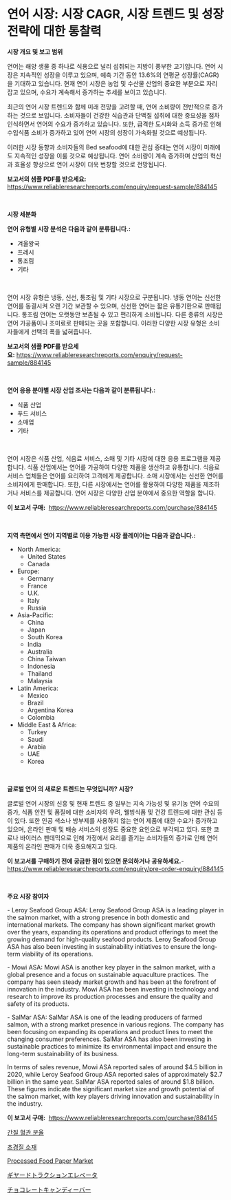 <p><h1>연어 시장: 시장 CAGR, 시장 트렌드 및 성장 전략에 대한 통찰력</h1></p><p><strong>시장 개요 및 보고 범위</strong></p>
<p><p>연어는 해양 생물 중 하나로 식용으로 널리 섭취되는 지방이 풍부한 고기입니다. 연어 시장은 지속적인 성장을 이루고 있으며, 예측 기간 동안 13.6%의 연평균 성장률(CAGR)을 기대하고 있습니다. 현재 연어 시장은 농업 및 수산물 산업의 중요한 부분으로 자리 잡고 있으며, 수요가 계속해서 증가하는 추세를 보이고 있습니다.</p><p>최근의 연어 시장 트렌드와 함께 미래 전망을 고려할 때, 연어 소비량이 전반적으로 증가하는 것으로 보입니다. 소비자들이 건강한 식습관과 단백질 섭취에 대한 중요성을 점차 인식하면서 연어의 수요가 증가하고 있습니다. 또한, 급격한 도시화와 소득 증가로 인해 수입식품 소비가 증가하고 있어 연어 시장의 성장이 가속화될 것으로 예상됩니다.</p><p>이러한 시장 동향과 소비자들의 Bed seafood에 대한 관심 증대는 연어 시장이 미래에도 지속적인 성장을 이룰 것으로 예상됩니다. 연어 소비량이 계속 증가하며 산업의 혁신과 효율성 향상으로 연어 시장이 더욱 번창할 것으로 전망됩니다.</p></p>
<p><strong>보고서의 샘플 PDF를 받으세요:</strong> <a href="https://www.reliableresearchreports.com/enquiry/request-sample/884145">https://www.reliableresearchreports.com/enquiry/request-sample/884145</a></p>
<p>&nbsp;</p>
<p><strong>시장 세분화</strong></p>
<p><strong>연어 유형별 시장 분석은 다음과 같이 분류됩니다.:</strong></p>
<p><ul><li>겨울왕국</li><li>프레시</li><li>통조림</li><li>기타</li></ul></p>
<p>&nbsp;</p>
<p><p>연어 시장 유형은 냉동, 신선, 통조림 및 기타 시장으로 구분됩니다. 냉동 연어는 신선한 연어를 동결시켜 오랜 기간 보관할 수 있으며, 신선한 연어는 짧은 유통기한으로 판매됩니다. 통조림 연어는 오랫동안 보존될 수 있고 편리하게 소비됩니다. 다른 종류의 시장은 연어 가공품이나 조미료로 판매되는 곳을 포함합니다. 이러한 다양한 시장 유형은 소비자들에게 선택의 폭을 넓혀줍니다.</p></p>
<p><strong>보고서의 샘플 PDF를 받으세요:</strong>&nbsp;<a href="https://www.reliableresearchreports.com/enquiry/request-sample/884145">https://www.reliableresearchreports.com/enquiry/request-sample/884145</a></p>
<p>&nbsp;</p>
<p><strong> 연어 응용 분야별 시장 산업 조사는 다음과 같이 분류됩니다.:</strong></p>
<p><ul><li>식품 산업</li><li>푸드 서비스</li><li>소매업</li><li>기타</li></ul></p>
<p>&nbsp;</p>
<p><p>연어 시장은 식품 산업, 식음료 서비스, 소매 및 기타 시장에 대한 응용 프로그램을 제공합니다. 식품 산업에서는 연어를 가공하여 다양한 제품을 생산하고 유통합니다. 식음료 서비스 업체들은 연어를 요리하여 고객에게 제공합니다. 소매 시장에서는 신선한 연어를 소비자에게 판매합니다. 또한, 다른 시장에서는 연어를 활용하여 다양한 제품을 제조하거나 서비스를 제공합니다. 연어 시장은 다양한 산업 분야에서 중요한 역할을 합니다.</p></p>
<p><strong>이 보고서 구매:</strong>&nbsp; <a href="https://www.reliableresearchreports.com/purchase/884145">https://www.reliableresearchreports.com/purchase/884145</a></p>
<p>&nbsp;</p>
<p><strong>지역 측면에서 연어 지역별로 이용 가능한 시장 플레이어는 다음과 같습니다.:</strong></p>
<p><ul>
    <li>
        North America:
        <ul>
            <li>United States</li>
            <li>Canada</li>
        </ul>
    </li>
    <li>
        Europe:
        <ul>
            <li>Germany</li>
            <li>France</li>
            <li>U.K.</li>
            <li>Italy</li>
            <li>Russia</li>
        </ul>
    </li>
    <li>
        Asia-Pacific:
        <ul>
            <li>China</li>
            <li>Japan</li>
            <li>South Korea</li>
            <li>India</li>
            <li>Australia</li>
            <li>China Taiwan</li>
            <li>Indonesia</li>
            <li>Thailand</li>
            <li>Malaysia</li>
        </ul>
    </li>
    <li>
        Latin America:
        <ul>
            <li>Mexico</li>
            <li>Brazil</li>
            <li>Argentina Korea</li>
            <li>Colombia</li>
        </ul>
    </li>
    <li>
        Middle East & Africa:
        <ul>
            <li>Turkey</li>
            <li>Saudi</li>
            <li>Arabia</li>
            <li>UAE</li>
            <li>Korea</li>
        </ul>
    </li>
    </ul></p>
<p>&nbsp;</p>
<p><strong>글로벌 연어 의 새로운 트렌드는 무엇입니까? 시장?</strong></p>
<p><p>글로벌 연어 시장의 신흥 및 현재 트렌드 중 일부는 지속 가능성 및 유기농 연어 수요의 증가, 식품 안전 및 품질에 대한 소비자의 우려, 웰빙식품 및 건강 트렌드에 대한 관심 등이 있다. 또한 인공 색소나 방부제를 사용하지 않는 연어 제품에 대한 수요가 증가하고 있으며, 온라인 판매 및 배송 서비스의 성장도 중요한 요인으로 부각되고 있다. 또한 코로나 바이러스 팬데믹으로 인해 가정에서 요리를 즐기는 소비자들의 증가로 인해 연어 제품의 온라인 판매가 더욱 중요해지고 있다.</p></p>
<p><strong>이 보고서를 구매하기 전에 궁금한 점이 있으면 문의하거나 공유하세요.</strong>- <a href="https://www.reliableresearchreports.com/enquiry/pre-order-enquiry/884145">https://www.reliableresearchreports.com/enquiry/pre-order-enquiry/884145</a></p>
<p>&nbsp;</p>
<p><strong>주요 시장 참여자</strong></p>
<p><p>- Leroy Seafood Group ASA: Leroy Seafood Group ASA is a leading player in the salmon market, with a strong presence in both domestic and international markets. The company has shown significant market growth over the years, expanding its operations and product offerings to meet the growing demand for high-quality seafood products. Leroy Seafood Group ASA has also been investing in sustainability initiatives to ensure the long-term viability of its operations.</p><p>- Mowi ASA: Mowi ASA is another key player in the salmon market, with a global presence and a focus on sustainable aquaculture practices. The company has seen steady market growth and has been at the forefront of innovation in the industry. Mowi ASA has been investing in technology and research to improve its production processes and ensure the quality and safety of its products.</p><p>- SalMar ASA: SalMar ASA is one of the leading producers of farmed salmon, with a strong market presence in various regions. The company has been focusing on expanding its operations and product lines to meet the changing consumer preferences. SalMar ASA has also been investing in sustainable practices to minimize its environmental impact and ensure the long-term sustainability of its business.</p><p>In terms of sales revenue, Mowi ASA reported sales of around $4.5 billion in 2020, while Leroy Seafood Group ASA reported sales of approximately $2.7 billion in the same year. SalMar ASA reported sales of around $1.8 billion. These figures indicate the significant market size and growth potential of the salmon market, with key players driving innovation and sustainability in the industry.</p></p>
<p><strong>이 보고서 구매:</strong>&nbsp;&nbsp;<a href="https://www.reliableresearchreports.com/purchase/884145">https://www.reliableresearchreports.com/purchase/884145</a></p>
<p><p><a href="https://medium.com/@frankfurter67567/stromal-vascular-fraction-%EC%8B%9C%EC%9E%A5-%EA%B7%9C%EB%AA%A8-%EC%8B%9C%EC%9E%A5-%EC%A0%84%EB%A7%9D-%EB%B0%8F-%EC%8B%9C%EC%9E%A5-%EC%98%88%EC%B8%A1-2024%EB%85%84%EB%B6%80%ED%84%B0-2031%EB%85%84%EA%B9%8C%EC%A7%80-3444e31d24a1">간질 혈관 분율</a></p><p><a href="https://medium.com/@ethawolf/%EC%B4%88%EA%B0%95%EB%8F%84-%EC%9E%AC%EB%A3%8C-%EC%8B%9C%EC%9E%A5-%EC%9C%A0%ED%98%95-%EC%9D%91%EC%9A%A9-%EB%B0%8F-%EC%A7%80%EB%A6%AC%EB%B3%84-%EC%A2%85%ED%95%A9-%ED%8F%89%EA%B0%80-d09ab06cd3ae">초경질 소재</a></p><p><a href="https://github.com/nicoletavirag/Market-Research-Report-List-2/blob/main/processed-food-paper-market.md">Processed Food Paper Market</a></p><p><a href="https://medium.com/@annchovey2023/%E3%82%AE%E3%82%A2%E4%BB%98%E3%81%8D%E7%89%BD%E5%BC%95%E3%82%A8%E3%83%AC%E3%83%99%E3%83%BC%E3%82%BF%E3%83%BC%E3%81%AE%E5%B8%82%E5%A0%B4%E8%AA%BF%E6%9F%BB%E3%83%AC%E3%83%9D%E3%83%BC%E3%83%88-%E3%81%9D%E3%81%AE%E6%AD%B4%E5%8F%B2%E3%81%8A%E3%82%88%E3%81%B32024%E5%B9%B4%E3%81%8B%E3%82%892031%E5%B9%B4%E3%81%BE%E3%81%A7%E3%81%AE%E4%BA%88%E6%B8%AC-c37235d3c0aa">ギヤードトラクションエレベータ</a></p><p><a href="https://medium.com/@aurelianghideanu2022/%E3%83%81%E3%83%A7%E3%82%B3%E3%83%AC%E3%83%BC%E3%83%88%E3%82%AD%E3%83%A3%E3%83%B3%E3%83%87%E3%82%A3%E3%83%BC%E3%83%90%E3%83%BC%E5%B8%82%E5%A0%B4%E3%81%AE%E6%B4%9E%E5%AF%9F-%E5%B8%82%E5%A0%B4%E3%81%AE%E5%8B%95%E5%90%91-%E6%88%90%E9%95%B7-%E4%BA%88%E6%B8%AC-2024%E5%B9%B4%E3%81%8B%E3%82%892031%E5%B9%B4%E3%81%BE%E3%81%A7-a30058f22ca2">チョコレートキャンディーバー</a></p></p>
